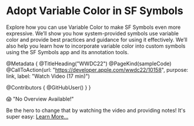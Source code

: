 # Adopt Variable Color in SF Symbols

Explore how you can use Variable Color to make SF Symbols even more expressive. We’ll show you how system-provided symbols use variable color and provide best practices and guidance for using it effectively. We’ll also help you learn how to incorporate variable color into custom symbols using the SF Symbols app and its annotation tools.

@Metadata {
   @TitleHeading("WWDC22")
   @PageKind(sampleCode)
   @CallToAction(url: "https://developer.apple.com/wwdc22/10158", purpose: link, label: "Watch Video (17 min)")

   @Contributors {
      @GitHubUser(<replace this with your GitHub handle>)
   }
}

😱 "No Overview Available!"

Be the hero to change that by watching the video and providing notes! It's super easy:
 [Learn More…](https://wwdcnotes.github.io/WWDCNotes/documentation/wwdcnotes/contributing)
